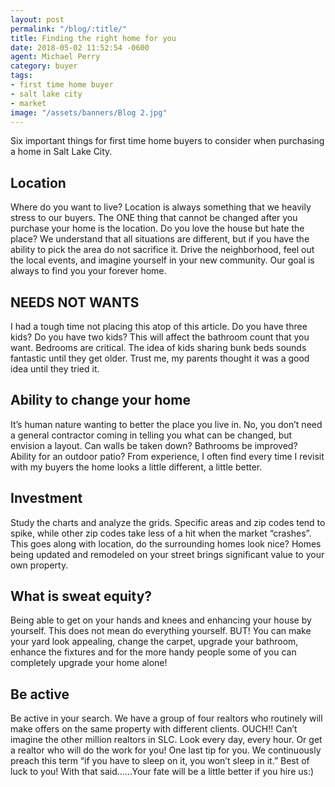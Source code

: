 ```yaml
---
layout: post
permalink: "/blog/:title/"
title: Finding the right home for you
date: 2018-05-02 11:52:54 -0600
agent: Michael Perry
category: buyer
tags:
- first time home buyer
- salt lake city
- market
image: "/assets/banners/Blog 2.jpg"
---
```


Six important things for first time home buyers to consider when purchasing a home in Salt Lake City. 

## Location

Where do you want to live? Location is always something that we heavily stress to our buyers. The ONE thing that cannot be changed after you purchase your home is the location. Do you love the house but hate the place? We understand that all situations are different, but if you have the ability to pick the area do not sacrifice it. Drive the neighborhood, feel out the local events, and imagine yourself in your new community. Our goal is always to find you your forever home.

## NEEDS NOT WANTS 

I️ had a tough time not placing this atop of this article. Do you have three kids? Do you have two kids? This will affect the bathroom count that you want. Bedrooms are critical.  The idea of kids sharing bunk beds sounds fantastic until they get older. Trust me, my parents thought it was a good idea until they tried it. 

## Ability to change your home

It’s human nature wanting to better the place you live in. No, you don’t need a general contractor coming in telling you what can be changed, but envision a layout. Can walls be taken down? Bathrooms be improved? Ability for an outdoor patio? From experience, I️ often find every time I️ revisit with my buyers the home looks a little different, a little better. 

## Investment

Study the charts and analyze the grids. Specific areas and zip codes tend to spike, while other zip codes take less of a hit when the market “crashes”. This goes along with location, do the surrounding homes look nice? Homes being updated and remodeled on your street brings significant value to your own property. 

## What is sweat equity?

Being able to get on your hands and knees and enhancing your house by yourself. This does not mean do everything yourself. BUT! You can make your yard look appealing, change the carpet, upgrade your bathroom, enhance the fixtures and for the more handy people some of you can completely upgrade your home alone!

## Be active

Be active in your search. We have a group of four realtors who routinely will make offers on the same property with different clients. OUCH!! Can’t imagine the other million realtors in SLC. Look every day, every hour. Or get a realtor who will do the work for you! One last tip for you.  We continuously preach this term “if you have to sleep on it, you won’t sleep in it.” Best of luck to you! With that said......Your fate will be a little better if you hire us:)